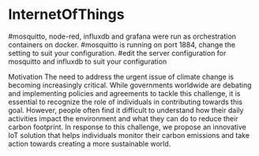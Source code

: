 # InternetOfThings
#mosquitto, node-red, influxdb and grafana were run as orchestration containers on docker.
#mosquitto is running on port 1884, change the setting to suit your configuration.
#edit the server configuration for mosquitto and influxdb to suit your configuration

Motivation
The need to address the urgent issue of climate change is becoming increasingly critical. While governments worldwide are debating and implementing policies and agreements to tackle this challenge, it is essential to recognize the role of individuals in contributing towards this goal. However, people often find it difficult to understand how their daily activities impact the environment and what they can do to reduce their carbon footprint. In response to this challenge, we propose an innovative IoT solution that helps individuals monitor their carbon emissions and take action towards creating a more sustainable world.
